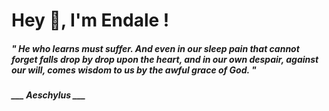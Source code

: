 <h1 title="head"> Hey 👋, I'm Endale !</h1>

**<h5><i>" He who learns must suffer. And even in our sleep pain that cannot forget falls drop by drop upon the heart, and in our own despair, against our will, comes wisdom to us by the awful grace of God. "</i></h5>**

*<b>___ Aeschylus ___</b>*
